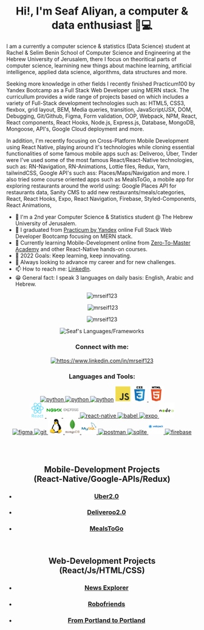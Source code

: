 <h1 align="center">Hi!, I'm Seaf Aliyan, a computer & data enthusiast 👋💻</h1>

I am a currently a computer science & statistics (Data Science) student at Rachel & Selim Benin School of Computer
Science and Engineering at the Hebrew University of Jerusalem, there I focus on theoritical parts of computer science,
learnining new things about machine learning, artificial intelligence, applied data science, algorithms, data structures
and more.

Seeking more knowledge in other fields I recently finished Practicum100 by Yandex Bootcamp as a Full Stack Web Developer
using MERN stack. The curricullum provides a wide range of projects based on which includes a variety of Full-Stack
development technologies such as: HTML5, CSS3, flexbox, grid layout, BEM, Media queries, transition, JavaScript/JSX,
DOM, Debugging, Git/Github, Figma, Form validation, OOP, Webpack, NPM, React, React components, React Hooks, Node.js,
Express.js, Database, MongoDB, Mongoose, API's, Google Cloud deployment and more.

In addition, I'm recently focusing on Cross-Platform Mobile Development using React Native, playing around it's
technologies while cloning essential functionalities of some famous mobile apps such as: Deliveroo, Uber, Tinder were
I've used some of the most famous React/React-Native technologies, such as: RN-Navigation, RN-Animations, Lottie files,
Redux, Yarn, tailwindCSS, Google API's such ass: Places/Maps/Navigation and more. I also tried some course oriented apps
such as MealsToGo, a mobile app for exploring restaurants around the world using: Google Places API for restaurants
data, Sanity CMS to add new restaurants/meals/categories, React, React Hooks, Expo, React Navigation, Firebase,
Styled-Components, React Animations,

- 💙 I'm a 2nd year Computer Science & Statistics student @ The Hebrew University of Jerusalem.
- 🔭 I graduated from [Practicum by Yandex](https://practicum.yandex.com/web/) online Full Stack Web Developer Bootcamp
focusing on MERN stack.
- 📱 Currently learning Mobile-Development online from [Zero-To-Master Academy](https://www.linkedin.com/school/ztm-academy/) 
and other React-Native hands-on courses.
- 🥅 2022 Goals: Keep learning, keep innovating.
- 🤔 Always looking to advance my career and for new challenges.
- 📫 How to reach me: [LinkedIn](https://www.linkedin.com/in/mrseif123/).
- 😁 General fact: I speak 3 languages on daily basis: English, Arabic and Hebrew.

<p align="center"> <img
        src="https://komarev.com/ghpvc/?username=mrseif123&label=Profile%20views&color=0e75b6&style=flat"
        alt="mrseif123" /> </p>

<p align="center">&nbsp;<img
        src="https://github-readme-stats.vercel.app/api?username=mrseif123&show_icons=true&theme=tokyonight&locale=en"
        alt="mrseif123" /></p>

<p align="center"><img src="https://github-readme-streak-stats.herokuapp.com/?user=mrseif123&&theme=tokyonight"
        alt="mrseif123" /></p>

<div align="center">
    <img src="https://github-readme-stats.vercel.app/api/top-langs?username=mrseif123&show_icons=true&count_private=true&locale=en&layout=compact&langs_count=10&hide_border=true&bg_color=151515&title_color=FB8C00&text_color=fff&icon_color=fff&hide=jupyter%20notebook"
        alt="Seaf's Languages/Frameworks" width=400 />
</div>

<h3 align="center">Connect with me:</h3>
<p align="center">
    <a href="https://linkedin.com/in/https://www.linkedin.com/in/mrseif123" target="blank">
        <img align="center" src="https://cdn.jsdelivr.net/npm/simple-icons@3.0.1/icons/linkedin.svg"
            alt="https://www.linkedin.com/in/mrseif123" height="30" width="40" />
    </a>
</p>

<h3 align="center">Languages and Tools:</h3>
<p align="center">
    <a href="https://www.python.org/" target="_blank"> <img
            src="https://banner2.cleanpng.com/20190623/etv/kisspng-python-high-level-programming-language-computer-pr-photos-ottawa-python-authors-group-ottawa-on-5d0f0abf37c231.0386740715612668792284.jpg"
            alt="python" width="40" height="40" /> </a>
    <a href="https://www.java.com/en/" target="_blank"> <img
            src="https://w7.pngwing.com/pngs/837/18/png-transparent-logo-java-runtime-environment-programming-language-runtime-system-oracle-text-logo-desktop-wallpaper.png"
            alt="python" width="40" height="40" /> </a>
    <a href="https://www.cprogramming.com/" target="_blank"> <img
            src="https://docs.microsoft.com/cs-cz/windows/images/c-logo.png" alt="python" width="40" height="40" /></a>
    <a href="https://developer.mozilla.org/en-US/docs/Web/JavaScript" target="_blank"> <img
            src="https://raw.githubusercontent.com/devicons/devicon/master/icons/javascript/javascript-original.svg"
            alt="javascript" width="40" height="40" /></a>
    <a href="https://www.w3schools.com/css/" target="_blank"> <img
            src="https://raw.githubusercontent.com/devicons/devicon/master/icons/css3/css3-original-wordmark.svg"
            alt="css3" width="40" height="40" /> </a>
    <a href="https://www.w3.org/html/" target="_blank"> <img
            src="https://raw.githubusercontent.com/devicons/devicon/master/icons/html5/html5-original-wordmark.svg"
            alt="html5" width="40" height="40" /> </a>
    <br>
    <a href="https://reactjs.org/" target="_blank"> <img
            src="https://raw.githubusercontent.com/devicons/devicon/master/icons/react/react-original-wordmark.svg"
            alt="react" width="40" height="40" /> </a>
    <a href="https://www.nginx.com" target="_blank"> <img
            src="https://raw.githubusercontent.com/devicons/devicon/master/icons/nginx/nginx-original.svg" alt="nginx"
            width="40" height="40" /> </a>
    <a href="https://expressjs.com" target="_blank"> <img
            src="https://raw.githubusercontent.com/devicons/devicon/master/icons/express/express-original-wordmark.svg"
            alt="express" width="40" height="40" /> </a>
    <a href="https://reactnative.dev/" target="_blank"> <img
            src="https://infillion.com/wp-content/uploads/2020/02/react-native.jpg" alt="react-native" width="40"
            height="40" /> </a>
    <a href="https://babeljs.io/" target="_blank"> <img src="https://www.vectorlogo.zone/logos/babeljs/babeljs-icon.svg"
            alt="babel" width="40" height="40" /> </a>
    <a href="https://expo.dev/" target="_blank"> <img
            src="https://play-lh.googleusercontent.com/algsmuhitlyCU_Yy3IU7-7KYIhCBwx5UJG4Bln-hygBjjlUVCiGo1y8W5JNqYm9WW3s"
            alt="expo" width="40" height="40" /> </a>
    <a href="https://nodejs.org" target="_blank"> <img
            src="https://raw.githubusercontent.com/devicons/devicon/master/icons/nodejs/nodejs-original-wordmark.svg"
            alt="nodejs" width="40" height="40" /> </a>
    <br>
    <a href="https://www.figma.com/" target="_blank"> <img src="https://www.vectorlogo.zone/logos/figma/figma-icon.svg"
            alt="figma" width="40" height="40" /> </a>
    <a href="https://git-scm.com/" target="_blank"> <img
            src="https://www.vectorlogo.zone/logos/git-scm/git-scm-icon.svg" alt="git" width="40" height="40" /> </a>
    <a href="https://www.linux.org/" target="_blank"> <img
            src="https://raw.githubusercontent.com/devicons/devicon/master/icons/linux/linux-original.svg" alt="linux"
            width="40" height="40" /> </a>
    <a href="https://www.mongodb.com/" target="_blank"> <img
            src="https://raw.githubusercontent.com/devicons/devicon/master/icons/mongodb/mongodb-original-wordmark.svg"
            alt="mongodb" width="40" height="40" /> </a>
    <a href="https://www.mysql.com/" target="_blank"> <img
            src="https://raw.githubusercontent.com/devicons/devicon/master/icons/mysql/mysql-original-wordmark.svg"
            alt="mysql" width="40" height="40" /> </a>
    <a href="https://postman.com" target="_blank"> <img
            src="https://www.vectorlogo.zone/logos/getpostman/getpostman-icon.svg" alt="postman" width="40"
            height="40" />
    </a>
    <a href="https://www.sqlite.org/" target="_blank"> <img
            src="https://www.vectorlogo.zone/logos/sqlite/sqlite-icon.svg" alt="sqlite" width="40" height="40" /> </a>
    <a href="https://webpack.js.org" target="_blank"> <img
            src="https://raw.githubusercontent.com/devicons/devicon/d00d0969292a6569d45b06d3f350f463a0107b0d/icons/webpack/webpack-original-wordmark.svg"
            alt="webpack" width="40" height="40" /> </a>
    <a href="https://www.googleadservices.com/pagead/aclk?sa=L&ai=DChcSEwiNkKu9kO35AhXP6HcKHUWUB0cYABAAGgJlZg&ohost=www.google.com&cid=CAESbeD2_1p57TadJzLH8TwLLN2ah74m9EBgrNa_6ppVYTE6DQyjk8k9IK4lDBTmZgT0yCyBlMl7bSXagekjoRQhQCF9hjLfUuKs1rKjuoADMzb9Jh0UTwI6GOSdqza7PDxKZCJkW9_CT_CLkofWIpU&sig=AOD64_2ll2h9p6B2SyJeOwPYLSHGXLfVQw&q&adurl&ved=2ahUKEwjqqKO9kO35AhXHnf0HHV0ZDUQQ0Qx6BAgDEAE"
        target="_blank"> <img
            src="https://www.gstatic.com/devrel-devsite/prod/v6bd99c7d8fa6220aea6020b29137b212e2eacdba13242535487f52ab3557b0cb/firebase/images/touchicon-180.png"
            alt="firebase" width="40" height="40" /> </a>
</p>
<br><br>
<h2 align="center">Mobile-Development Projects<br> (React-Native/Google-APIs/Redux)</h2>
<ul align="center">
    <li>
        <h3 align="center"><a href="https://github.com/mrseif123/Uber2.0">Uber2.0</a></h3>
    </li>
    <li>
        <h3 align="center"><a href="https://github.com/mrseif123/Deliveroo2.0">Deliveroo2.0</a></h3>
    </li>
    <li>
        <h3 align="center"><a href="https://github.com/mrseif123/MealsToGo">MealsToGo</a></h3>
    </li>
</ul>
<br>
<h2 align="center">Web-Development Projects<br> (React/Js/HTML/CSS)</h2>
<ul align="center">
    <li>
        <h3 align="center"><a href="https://github.com/mrseif123/News-Explorer-Full">News Explorer</a></h3>
    </li>
    <li>
        <h3 align="center"><a href="https://github.com/mrseif123/robofriends">Robofriends</a></h3>
    </li>
    <li>
        <h3 align="center"><a href="https://github.com/mrseif123/From-Portland-to-Portland">From Portland to
                Portland</a></h3>
    </li>
</ul>

